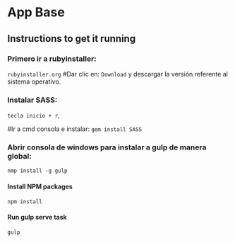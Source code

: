 # App Base

## Instructions to get it running


### Primero ir a rubyinstaller: 
`rubyinstaller.org`
#Dar clic en: `Download` y descargar la versión referente al sistema operativo.


 ### Instalar SASS: 
 `tecla inicio + r`, 
 
 #Ir a cmd consola e instalar: 
`gem install SASS` 


### Abrir consola de windows para instalar a gulp de manera global:

`nmp install -g gulp`


#### Install NPM packages

`npm install`


#### Run gulp serve task

`gulp`